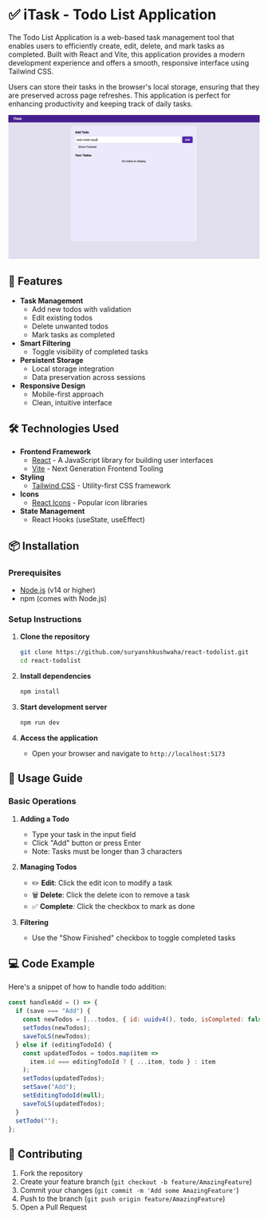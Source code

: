 # ✅ iTask - Todo List Application

The Todo List Application is a web-based task management tool that enables users to efficiently create, edit, delete, and mark tasks as completed. Built with React and Vite, this application provides a modern development experience and offers a smooth, responsive interface using Tailwind CSS.

Users can store their tasks in the browser's local storage, ensuring that they are preserved across page refreshes. This application is perfect for enhancing productivity and keeping track of daily tasks.

![Todo App Screenshot](/public/iTask-UI.png)

## 🚀 Features

- **Task Management**
  - Add new todos with validation
  - Edit existing todos
  - Delete unwanted todos
  - Mark tasks as completed
- **Smart Filtering**
  - Toggle visibility of completed tasks
- **Persistent Storage**
  - Local storage integration
  - Data preservation across sessions
- **Responsive Design**
  - Mobile-first approach
  - Clean, intuitive interface

## 🛠️ Technologies Used

- **Frontend Framework**
  - [React](https://reactjs.org/) - A JavaScript library for building user interfaces
  - [Vite](https://vitejs.dev/) - Next Generation Frontend Tooling
- **Styling**
  - [Tailwind CSS](https://tailwindcss.com/) - Utility-first CSS framework
- **Icons**
  - [React Icons](https://react-icons.github.io/react-icons/) - Popular icon libraries
- **State Management**
  - React Hooks (useState, useEffect)

## 📦 Installation

### Prerequisites

- [Node.js](https://nodejs.org/) (v14 or higher)
- npm (comes with Node.js)

### Setup Instructions

1. **Clone the repository**
   ```bash
   git clone https://github.com/suryanshkushwaha/react-todolist.git
   cd react-todolist
   ```

2. **Install dependencies**
   ```bash
   npm install
   ```

3. **Start development server**
   ```bash
   npm run dev
   ```

4. **Access the application**
   - Open your browser and navigate to `http://localhost:5173`

## 🎯 Usage Guide

### Basic Operations

1. **Adding a Todo**
   - Type your task in the input field
   - Click "Add" button or press Enter
   - Note: Tasks must be longer than 3 characters

2. **Managing Todos**
   - ✏️ **Edit**: Click the edit icon to modify a task
   - 🗑️ **Delete**: Click the delete icon to remove a task
   - ✅ **Complete**: Click the checkbox to mark as done

3. **Filtering**
   - Use the "Show Finished" checkbox to toggle completed tasks

## 💻 Code Example

Here's a snippet of how to handle todo addition:

```javascript
const handleAdd = () => {
  if (save === "Add") {
    const newTodos = [...todos, { id: uuidv4(), todo, isCompleted: false }];
    setTodos(newTodos);
    saveToLS(newTodos);
  } else if (editingTodoId) {
    const updatedTodos = todos.map(item =>
      item.id === editingTodoId ? { ...item, todo } : item
    );
    setTodos(updatedTodos);
    setSave("Add");
    setEditingTodoId(null);
    saveToLS(updatedTodos);
  }
  setTodo("");
};
```

## 🤝 Contributing

1. Fork the repository
2. Create your feature branch (`git checkout -b feature/AmazingFeature`)
3. Commit your changes (`git commit -m 'Add some AmazingFeature'`)
4. Push to the branch (`git push origin feature/AmazingFeature`)
5. Open a Pull Request
